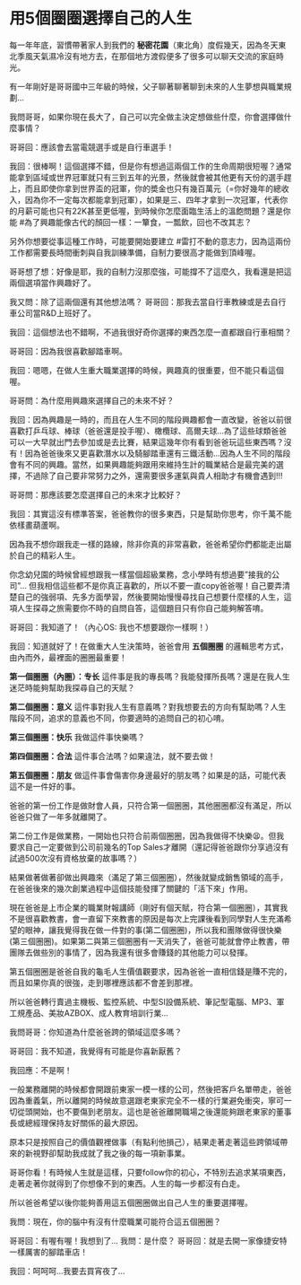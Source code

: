 # 用5個圈圈選擇自己的人生

每一年年底，習慣帶著家人到我們的 **秘密花園**（東北角）度假幾天，因為冬天東北季風天氣濕冷沒有地方去，在那個地方渡假便多了很多可以聊天交流的家庭時光。

有一年剛好是哥哥國中三年級的時候，父子聊著聊著聊到未來的人生夢想與職業規劃...

我問哥哥，如果你現在長大了，自己可以完全做主決定想做些什麼，你會選擇做什麼事情？

哥哥回：應該會去當電競選手或是自行車選手！

我回：很棒啊！這個選擇不錯，但是你有想過這兩個工作的生命周期很短喔？通常能拿到區域或世界冠軍就只有三到五年的光景，然後就會被其他更有天份的選手趕上，而且即使你拿到世界盃的冠軍，你的奬金也只有幾百萬元（=你好幾年的總收入，因為你不一定每次都能拿到冠軍），如果是三、四年才拿到一次冠軍，代表你的月薪可能也只有22K甚至更低喔，到時候你怎麼面臨生活上的溫飽問題？還是你能 #為了興趣能像古代的顏回一樣：一簞食，一瓢飲，回也不改其志？

另外你想要從事這種工作時，可能要開始要建立 #雷打不動的意志力，因為這兩份工作都需要長時間衝刺與自我訓練準備，自制力要很高才能做到頂峰喔。

哥哥想了想：好像是耶，我的自制力沒那麼強，可能撐不了這麼久，我看還是把這兩個選項當作興趣好了。

我又問：除了這兩個還有其他想法嗎？
哥哥回：那我去當自行車教練或是去自行車公司當R&D上班好了。

我回：這個想法也不錯啊，不過我很好奇你選擇的東西怎麼一直都跟自行車相關？

哥哥回：因為我很喜歡腳踏車啊。

我回：嗯嗯，在做人生重大職業選擇的時候，興趣真的很重要，但不能只看這個喔。

哥哥問：為什麼用興趣來選擇自己的未來不好？

我回：因為興趣是一時的，而且在人生不同的階段興趣都會一直改變，爸爸以前很喜歡打乒乓球、棒球（爸爸還是投手喔）、橄欖球、高爾夫球...為了這些球類爸爸可以一大早就出門去參加或是去比賽，結果這幾年你有看到爸爸玩這些東西嗎？沒有！因為爸爸後來又更喜歡潛水以及騎腳踏車還有三鐵活動...因為人生不同的階段會有不同的興趣。當然，如果興趣能夠跟用來維持生計的職業結合是最完美的選擇，不過除了自己要非常努力之外，還需要很多運氣與貴人相助才有機會遇到!!!

哥哥問：那應該要怎麼選擇自己的未來才比較好？

我回：其實這沒有標準答案，爸爸教你的很多東西，只是幫助你思考，你千萬不能依樣畫葫蘆啊。

因為我不想你跟我走一樣的路線，除非你真的非常喜歡，爸爸希望你們都能走出屬於自己的精彩人生。

你念幼兒園的時候曾經想跟我一樣當個超級業務，念小學時有想過要”接我的公司”… 但我相信這些都不是你真正喜歡的，所以不要一直copy爸爸喔！自己要弄清楚自己的強弱項、先多方面學習，然後要開始慢慢尋找自己想要什麼樣的人生，這項人生探尋之旅需要你不時的自問自答，這個題目只有你自己能夠解答唷。

哥哥回：我知道了！（內心OS: 我也不想要跟你一樣啊！）

我回：知道就好了！在做重大人生決策時，爸爸會用 **五個圈圈** 的邏輯思考方式，由內而外，最裡面的圈圈最重要！

**第一個圈圈（內圈）：专长** 這件事是我的專長嗎？我能發揮所長嗎？還是在我人生迷茫時能夠幫助我探尋自己的天賦？

**第二個圈圈：意义** 這件事對我人生有意義嗎？對我想要去的方向有幫助嗎？人生階段不同，追求的意義也不同，你要適時的追問自己的初心唷。

**第三個圈圈：快乐** 我做這件事快樂嗎？

**第四個圈圈：合法** 這件事合法嗎？如果違法，就不要去做！

**第五個圈圈：朋友** 做這件事會傷害你身邊最好的朋友嗎？如果是的話，可能代表這不是一件好的事。

爸爸的第一份工作是做財會人員，只符合第一個圈圈，其他圈圈都沒有滿足，所以爸爸只做了一年多就離開了。

第二份工作是做業務，一開始也只符合前兩個圈圈，因為我做得不快樂😫。但我要求自己一定要做到公司前幾名的Top Sales才離開（還記得爸爸跟你分享過沒有試過500次沒有資格放棄的故事嗎？）

結果做著做著卻做出興趣來（滿足了第三個圈圈），然後就變成銷售領域的高手，在爸爸後來的幾次創業過程中這個技能發揮了關鍵的「活下來」作用。

現在爸爸是上市企業的職業財報講師（剛好有個天賦，符合第一個圈圈），其實我不是很喜歡教書，會一直留下來教書的原因是每次上完課後看到同學對人生充滿希望的眼神，讓我覺得我在做一件對的事(第二個圈圈)，所以我和團隊做得很快樂(第三個圈圈)。如果第二與第三個圈圈有一天消失了，爸爸可能就會停止教書，帶團隊去做些別的事情了，因為我還有很多會賺錢的其他能力可以發揮。

第五個圈圈是爸爸自我的龜毛人生價值觀要求，因為爸爸一直相信錢是賺不完的，而且如果你真的很強，走到哪裡應該都不會差到那裡。

所以爸爸轉行賣過主機板、監控系統、中型SI設備系統、筆記型電腦、MP3、軍工規產品、美妝AZBOX、成人教育培訓行業...

我問哥哥：你知道為什麼爸爸跨的領域這麼多嗎？

哥哥回：我不知道，我覺得有可能是你喜新厭舊？

我回應：不是啊！

一般業務離開的時候都會開跟前東家一模一樣的公司，然後把客戶名單帶走，爸爸因為重義氣，所以離開的時候故意選跟老東家完全不一樣的行業避免衝突，寧可一切從頭開始，也不要傷到老朋友。這也是爸爸離開職場之後還能夠跟老東家的董事長或總經理保持友好關係的最大原因。

原本只是按照自己的價值觀裡做事（有點利他損己），結果走著走著這些跨領域帶來的新視野卻幫助我成就了我之後的每一項新事業。

哥哥你看！有時候人生就是這樣，只要follow你的初心，不特別去追求某項東西，走著走著你就得到了你想像不到的東西。人生的每一步都沒有白走。

所以爸爸希望以後你能夠善用這五個圈圈做出自己人生的重要選擇喔。

我問：現在，你的腦中有沒有什麼職業可能符合這五個圈圈？

哥哥回：有喔有喔！我想到了...
我問：是什麼？
哥哥回：就是去開一家像捷安特一樣厲害的腳踏車店！

我回：呵呵呵…我要去買宵夜了...
